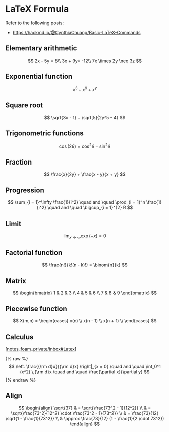 <head>
    <!-- <script src="https://cdn.mathjax.org/mathjax/latest/MathJax.js?config=TeX-AMS-MML_HTMLorMML" type="text/javascript"></script> -->
    <script src="https://cdnjs.cloudflare.com/ajax/libs/mathjax/2.7.7/MathJax.js?config=TeX-MML-AM_CHTML" type="text/javascript"></script>
    <script type="text/x-mathjax-config">
        MathJax.Hub.Config({
            tex2jax: {
            skipTags: ['script', 'noscript', 'style', 'textarea', 'pre'],
            inlineMath: [ ['$','$'], ["\\(","\\)"] ],
            displayMath: [ ['$$','$$'], ["\\[","\\]"] ],
            }
        });
    </script>
</head>

# LaTeX Formula

Refer to the following posts:

- https://hackmd.io/@CynthiaChuang/Basic-LaTeX-Commands

## Elementary arithmetic

$$
2x - 5y = 8\\
3x + 9y= -12\\
7x \times 2y \neq 3z
$$

## Exponential function

$$
x^3 + x^9 + x^y
$$

## Square root

$$
\sqrt{3x - 1} + \sqrt[5]{2y^5 - 4}
$$

## Trigonometric functions

$$
\cos(2\theta) = \cos^2 \theta - \sin^2 \theta
$$

## Fraction

$$
\frac{x}{2y} + \frac{x - y}{x + y}
$$

## Progression

$$
\sum_{i = 1}^\infty \frac{1}{i^2} \quad and \quad
\prod_{i = 1}^n \frac{1}{i^2} \quad and \quad
\bigcup_{i = 1}^{2} R
$$

## Limit

$$
\lim_{x \to \infty} \exp(-x) = 0
$$

## Factorial function

$$
\frac{n!}{k!(n - k)!} = \binom{n}{k}
$$

## Matrix

$$
\begin{bmatrix}
    1 & 2 & 3 \\
    4 & 5 & 6 \\
    7 & 8 & 9
\end{bmatrix}
$$

## Piecewise function

$$
X(m,n) =
\begin{cases}
    x(n) \\
    x(n - 1) \\
    x(n + 1) \\
\end{cases}
$$

## Calculus

[[notes_foam_private/inbox#Latex]]

{% raw %}
$$
\left. \frac{{\rm d}u}{{\rm d}x} \right|_{x = 0} \quad and \quad
\int_0^1 (x^2) \,{\rm d}x \quad and \quad
\frac{\partial x}{\partial y}
$$
{% endraw %}

## Align

$$
\begin{align}
    \sqrt{37} & = \sqrt{\frac{73^2 - 1}{12^2}} \\
    & = \sqrt{\frac{73^2}{12^2} \cdot \frac{73^2 - 1}{73^2}} \\
    & = \frac{73}{12} \sqrt{1 - \frac{1}{73^2}} \\
    & \approx \frac{73}{12} (1 - \frac{1}{2 \cdot 73^2})
\end{align}
$$

[//begin]: # "Autogenerated link references for markdown compatibility"
[notes_foam_private/inbox#Latex]: ../../../notes_foam_private/inbox.md "Inbox"
[//end]: # "Autogenerated link references"
